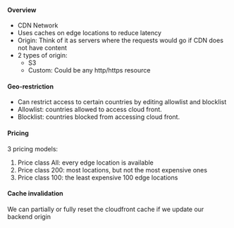 #### Overview
- CDN Network
- Uses caches on edge locations to reduce latency
- Origin: Think of it as servers where the requests would go if CDN does not have content
- 2 types of origin:
	- S3
	- Custom: Could be any http/https resource

#### Geo-restriction
-  Can restrict access to certain countries by editing allowlist and blocklist
- Allowlist: countries allowed to access cloud front.
- Blocklist: countries blocked from accessing cloud front.

#### Pricing
3 pricing models:
1. Price class All: every edge location is available
2. Price class 200: most locations, but not the most expensive ones
3. Price class 100: the least expensive 100 edge locations

#### Cache invalidation
We can partially or fully reset the cloudfront cache if we update our backend origin

